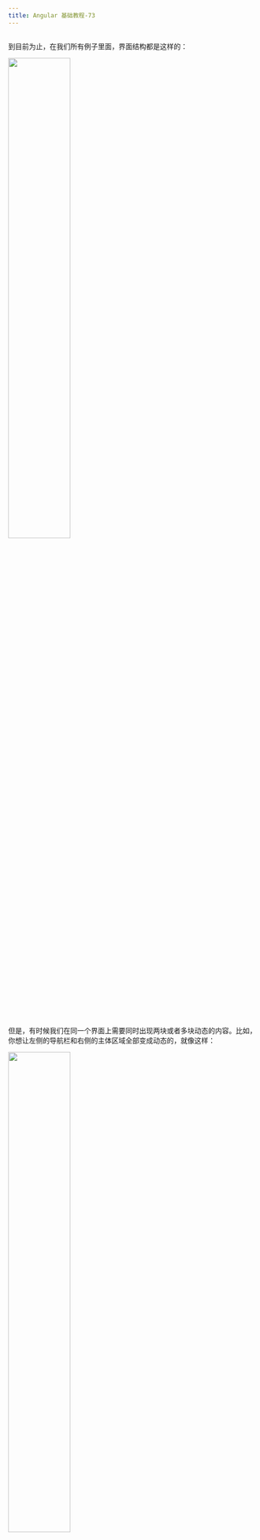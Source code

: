 ```yaml
---
title: Angular 基础教程-73
---
```

<article id="topicContainer" class="column_content"><h2 class="topic_title"></h2><div><p>到目前为止，在我们所有例子里面，界面结构都是这样的：</p>
<p><img width="50%" src="https://images.gitbook.cn/2a24e380-f31a-11e8-aade-7170fde5c756"></p>
<p>但是，有时候我们在同一个界面上需要同时出现两块或者多块动态的内容。比如，你想让左侧的导航栏和右侧的主体区域全部变成动态的，就像这样：</p>
<p><img width="50%" src="https://images.gitbook.cn/3f04d260-f31a-11e8-afda-792d363f612b"></p>
<p>下面是核心代码。</p>
<p>app.component.html 里面的内容：</p>
<pre>
&lt;a [routerLink]="['home', {outlets: {'left-nav': ['leftNav'], 'main-area': ['none']}}]"&gt;主页&lt;/a&gt;
</pre>
<p>home.component.html 里面的内容：</p>
<pre>
&lt;div class="row"&gt;
  &lt;div class="col-xs-3"&gt;
    &lt;router-outlet name="left-nav"&gt;&lt;/router-outlet&gt;
  &lt;/div&gt;
  &lt;div class="col-xs-9"&gt;
    &lt;router-outlet name="main-area"&gt;&lt;/router-outlet&gt;
  &lt;/div&gt;
&lt;/div&gt;
</pre>
<p>left-nav.component.html 里面的核心代码：</p>
<pre>
&lt;a class="list-group-item" (click)="toogle(1)"&gt;只看图片&lt;/a&gt;
&lt;a class="list-group-item" (click)="toogle(2)"&gt;只看文字&lt;/a&gt;
</pre>
<p>left-nav.component.ts 里面的核心代码：</p>
<pre>
toogle(id) {
    this.router.navigate(['/home', {outlets: {'main-area': [id]}}]);
}
</pre>
<p>运行效果：</p>
<p><img width="50%" src="https://images.gitbook.cn/57cea5a0-f31a-11e8-aa2b-0173053b4499"></p>
<p>请注意看浏览器地址栏里面的内容，形式比较复杂，而且代码写起来也比较繁琐，因此，请尽量避开这种用法。</p>
<p><a href="https://gitee.com/learn-angular-series/learn-router">完整可运行的例子请点击这里下载</a>，代码在 multi-outlet 分支上。</p></div></article>
